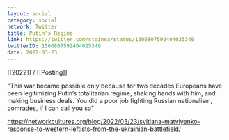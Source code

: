 ```yaml
---
layout: social
category: social
network: Twitter
title: Putin's Regime
link: https://twitter.com/steinea/status/1506807592404025349
twitterID: 1506807592404025349
date: 2022-03-23
---
```


[[2022]] / [[Posting]]

"This war became possible only because for two decades Europeans have been legitimizing Putin’s totalitarian regime, shaking hands with him, and making business deals. You did a poor job fighting Russian nationalism, comrades, if I can call you so"

<https://networkcultures.org/blog/2022/03/23/svitlana-matviyenko-response-to-western-leftists-from-the-ukrainian-battlefield/>
